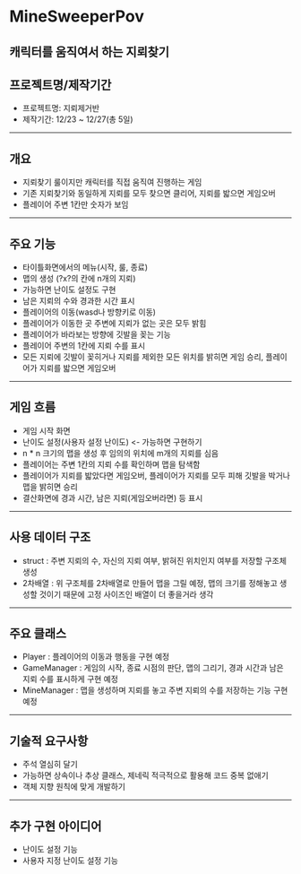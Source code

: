 # MineSweeperPov
 캐릭터를 움직여서 하는 지뢰찾기
---
 ## 프로젝트명/제작기간
 - 프로젝트명: 지뢰제거반
 - 제작기간: 12/23 ~ 12/27(총 5일)
---
 ## 개요
- 지뢰찾기 룰이지만 캐릭터를 직접 움직여 진행하는 게임
- 기존 지뢰찾기와 동일하게 지뢰를 모두 찾으면 클리어, 지뢰를 밟으면 게임오버
- 플레이어 주변 1칸만 숫자가 보임
---
 ## 주요 기능
 - 타이틀화면에서의 메뉴(시작, 룰, 종료)
 - 맵의 생성 (?x?의 칸에 n개의 지뢰)
 - 가능하면 난이도 설정도 구현
 - 남은 지뢰의 수와 경과한 시간 표시
 - 플레이어의 이동(wasd나 방향키로 이동)
 - 플레이어가 이동한 곳 주변에 지뢰가 없는 곳은 모두 밝힘
 - 플레이어가 바라보는 방향에 깃발을 꽂는 기능
 - 플레이어 주변의 1칸에 지뢰 수를 표시
 - 모든 지뢰에 깃발이 꽂히거나 지뢰를 제외한 모든 위치를 밝히면 게임 승리, 플레이어가 지뢰를 밟으면 게임오버
---
 ## 게임 흐름
 - 게임 시작 화면
 - 난이도 설정(사용자 설정 난이도) <- 가능하면 구현하기
 - n * n 크기의 맵을 생성 후 임의의 위치에 m개의 지뢰를 심음
 - 플레이어는 주변 1칸의 지뢰 수를 확인하며 맵을 탐색함
 - 플레이어가 지뢰를 밟았다면 게임오버, 플레이어가 지뢰를 모두 피해 깃발을 박거나 맵을 밝히면 승리
 - 결산화면에 경과 시간, 남은 지뢰(게임오버라면) 등 표시
 - ---
 ## 사용 데이터 구조
 - struct : 주변 지뢰의 수, 자신의 지뢰 여부, 밝혀진 위치인지 여부를 저장할 구조체 생성
 - 2차배열 : 위 구조체를 2차배열로 만들어 맵을 그릴 예정, 맵의 크기를 정해놓고 생성할 것이기 때문에 고정 사이즈인 배열이 더 좋을거라 생각
 ---
 ## 주요 클래스
 - Player : 플레이어의 이동과 행동을 구현 예정
 - GameManager : 게임의 시작, 종료 시점의 판단, 맵의 그리기, 경과 시간과 남은 지뢰 수를 표시하게 구현 예정
 - MineManager : 맵을 생성하며 지뢰를 놓고 주변 지뢰의 수를 저장하는 기능 구현 예정
---
## 기술적 요구사항
- 주석 열심히 달기
- 가능하면 상속이나 추상 클래스, 제네릭 적극적으로 활용해 코드 중복 없애기
- 객체 지향 원칙에 맞게 개발하기
 ---
## 추가 구현 아이디어
- 난이도 설정 기능
- 사용자 지정 난이도 설정 기능
  
